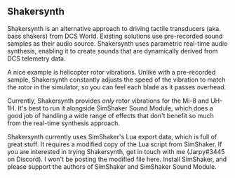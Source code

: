 ## Shakersynth

Shakersynth is an alternative approach to driving tactile transducers (aka. bass
shakers) from DCS World. Existing solutions use pre-recorded sound samples as
their audio source. Shakersynth uses parametric real-time audio synthesis,
enabling it to create sounds that are dynamically derived from DCS telemetry
data.

A nice example is helicopter rotor vibrations. Unlike with a pre-recorded
sample, Shakersynth constantly adjusts the speed of the vibration to match
the rotor in the simulator, so you can feel each blade as it passes overhead.

Currently, Shakersynth provides _only_ rotor vibrations for the Mi-8 and UH-1H. It's best to run it alongside SimShaker Sound Module, which does a good job of handling a wide range of effects that don't benefit so much from the real-time synthesis approach.

Shakersynth currently uses SimShaker's Lua export data, which is full of great stuff. It requires a modified copy of the Lua script from SimShaker. If you are interested in trying Shakersynth, get in touch with me (Jarpy#3445 on Discord). I won't be posting the modified file here. Install SimShaker, and please support the authors of SimShaker and SimShaker Sound Module.
